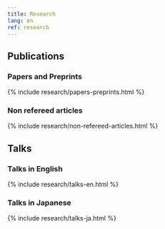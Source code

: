 ```yaml
---
title: Research
lang: en
ref: research
---
```


## Publications
### Papers and Preprints
{% include research/papers-preprints.html %}

### Non refereed articles
{% include research/non-refereed-articles.html %}


## Talks
### Talks in English
{% include research/talks-en.html %}

### Talks in Japanese
{% include research/talks-ja.html %}
